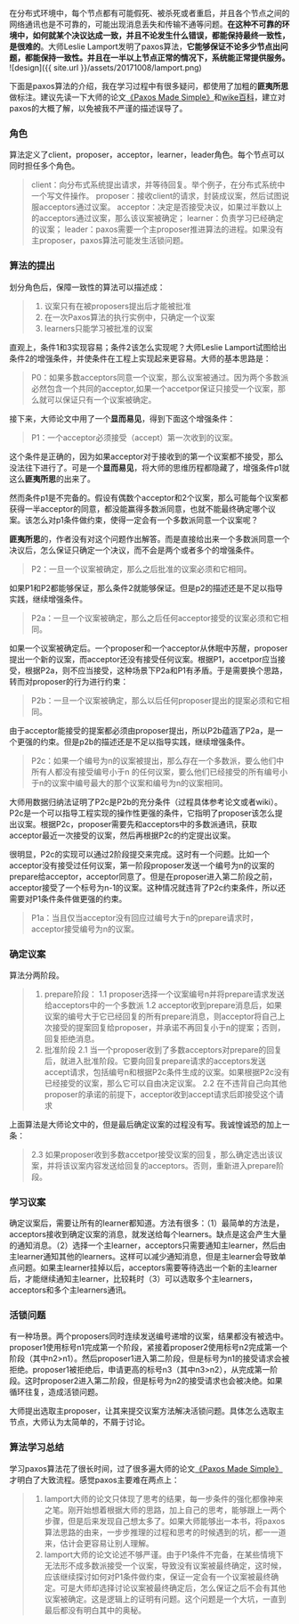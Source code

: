 ---
---
在分布式环境中，每个节点都有可能假死、被杀死或者重启，并且各个节点之间的网络通讯也是不可靠的，可能出现消息丢失和传输不通等问题。**在这种不可靠的环境中，如何就某个决议达成一致，并且不论发生什么错误，都能保持最终一致性，是很难的**。大师Leslie Lamport发明了paxos算法，**它能够保证不论多少节点出问题，都能保持一致性。并且在一半以上节点正常的情况下，系统能正常提供服务。**
![design]({{ site.url }}/assets/20171008/lamport.png)  

下面是paxos算法的介绍，我在学习过程中有很多疑问，都使用了加粗的**匪夷所思**做标注。建议先读一下大师的论文[《Paxos Made Simple》](http://lamport.azurewebsites.net/pubs/paxos-simple.pdf)和[wike百科](https://zh.wikipedia.org/wiki/Paxos%E7%AE%97%E6%B3%95)，建立对paxos的大概了解，以免被我不严谨的描述误导了。
### 角色
算法定义了client，proposer，acceptor，learner，leader角色。每个节点可以同时担任多个角色。
>client：向分布式系统提出请求，并等待回复。举个例子，在分布式系统中一个写文件操作。
proposer：接收client的请求，封装成议案，然后试图说服acceptors通过议案。
acceptor：决定是否接受决议，如果过半数以上的acceptors通过议案，那么该议案被确定；
learner：负责学习已经确定的议案；
leader：paxos需要一个主proposer推进算法的进程。如果没有主proposer，paxos算法可能发生活锁问题。

### 算法的提出
划分角色后，保障一致性的算法可以描述成：
>1. 议案只有在被proposers提出后才能被批准
>2. 在一次Paxos算法的执行实例中，只确定一个议案
>3. learners只能学习被批准的议案

直观上，条件1和3实现容易；条件2该怎么实现呢？大师Leslie Lamport试图给出条件2的增强条件，并使条件在工程上实现起来更容易。大师的基本思路是：
>P0：如果多数acceptors同意一个议案，那么议案被通过。因为两个多数派必然包含一个共同的acceptor,如果一个accetpor保证只接受一个议案，那么就可以保证只有一个议案被确定。

接下来，大师论文中用了一个**显而易见**，得到下面这个增强条件：
>P1：一个acceptor必须接受（accept）第一次收到的议案。

这个条件是正确的，因为如果acceptor对于接收到的第一个议案都不接受，那么没法往下进行了。可是一个**显而易见**，将大师的思维历程都隐藏了，增强条件p1就这么**匪夷所思**的出来了。

然而条件p1是不完备的。假设有偶数个acceptor和2个议案，那么可能每个议案都获得一半acceptor的同意，都没能赢得多数派同意，也就不能最终确定哪个议案。该怎么对p1条件做约束，使得一定会有一个多数派同意一个议案呢？

**匪夷所思**的，作者没有对这个问题作出解答。而是直接给出来一个多数派同意一个决议后，怎么保证只确定一个决议，而不会是两个或者多个的增强条件。

>P2：一旦一个议案被确定，那么之后批准的议案必须和它相同。

如果P1和P2都能够保证，那么条件2就能够保证。但是p2的描述还是不足以指导实践，继续增强条件。
>P2a：一旦一个议案被确定，那么之后任何acceptor接受的议案必须和它相同。

如果一个议案被确定后。一个proposer和一个acceptor从休眠中苏醒，proposer提出一个新的议案，而acceptor还没有接受任何议案。根据P1，accetpor应当接受，根据P2a，则不应当接受，这种场景下P2a和P1有矛盾。于是需要换个思路，转而对proposer的行为进行约束：
>P2b：一旦一个议案被确定，那么以后任何proposer提出的提案必须和它相同。

由于acceptor能接受的提案都必须由proposer提出，所以P2b蕴涵了P2a，是一个更强的约束。但是p2b的描述还是不足以指导实践，继续增强条件。
>P2c：如果一个编号为n的议案被提出，那么存在一个多数派，要么他们中所有人都没有接受编号小于n 的任何议案，要么他们已经接受的所有编号小于n的议案中编号最大的那个议案和编号为n的议案相同。

大师用数据归纳法证明了P2c是P2b的充分条件（过程具体参考论文或者wiki）。P2c是一个可以指导工程实现的操作性更强的条件，它指明了proposer该怎么提出议案。根据P2c，proposer需要先和acceptors中的多数派通讯，获取acceptor最近一次接受的议案，然后再根据P2c的约定提出议案。

很明显，P2c的实现可以通过2阶段提交来完成。这时有一个问题。比如一个acceptor没有接受过任何议案，第一阶段proposer发送一个编号为n的议案的prepare给acceptor，acceptor同意了。但是在proposer进入第二阶段之前，acceptor接受了一个标号为n-1的议案。这种情况就违背了P2c约束条件，所以还需要对P1条件条件做更强的约束。
>P1a：当且仅当acceptor没有回应过编号大于n的prepare请求时，acceptor接受编号为n的议案。

### 确定议案
算法分两阶段。
>1. prepare阶段：
1.1 proposer选择一个议案编号n并将prepare请求发送给acceptors中的一个多数派
1.2 acceptor收到prepare消息后，如果议案的编号大于它已经回复的所有prepare消息，则acceptor将自己上次接受的提案回复给proposer，并承诺不再回复小于n的提案；否则，回复拒绝消息。
>2. 批准阶段
2.1 当一个proposer收到了多数acceptors对prepare的回复后，就进入批准阶段。它要向回复prepare请求的acceptors发送accept请求，包括编号n和根据P2c条件生成的议案。如果根据P2c没有已经接受的议案，那么它可以自由决定议案。
2.2 在不违背自己向其他proposer的承诺的前提下，acceptor收到accept请求后即接受这个请求

上面算法是大师论文中的，但是最后确定议案的过程没有写。我诚惶诚恐的加上一条：
>2.3 如果proposer收到多数accetpor接受议案的回复，那么确定选出该议案，并将该议案内容发送给回复的acceptors。否则，重新进入prepare阶段。

### 学习议案
确定议案后，需要让所有的learner都知道。方法有很多：（1）最简单的方法是，acceptors接收到确定议案的消息，就发送给每个learners。缺点是这会产生大量的通知消息。（2）选择一个主learner，acceptors只需要通知主learner，然后由主learner通知其他的learners。这样可以减少通知消息，但是主learner会导致单点问题。如果主learner挂掉以后，acceptors需要等待选出一个新的主learner后，才能继续通知主learner，比较耗时（3）可以选取多个主learners，acceptors和多个主learners通讯。

### 活锁问题
有一种场景。两个proposers同时连续发送编号递增的议案，结果都没有被选中。proposer1使用标号n1完成第一个阶段，紧接着proposer2使用标号n2完成第一个阶段（其中n2>n1）。然后proposer1进入第二阶段，但是标号为n1的接受请求会被拒绝。proposer1被拒绝后，申请更高的标号n3（其中n3>n2），从完成第一阶段。这时proposer2进入第二阶段，但是标号为n2的接受请求也会被决绝。如果循环往复，造成活锁问题。

大师提出选取主proposer，让其来提交议案方法解决活锁问题。具体怎么选取主节点，大师认为太简单的，不屑于讨论。

### 算法学习总结
学习paxos算法花了很长时间，过了很多遍大师的论文[《Paxos Made Simple》](http://lamport.azurewebsites.net/pubs/paxos-simple.pdf)才明白了大致流程。感觉paxos主要难在两点上：
>1. lamport大师的论文只体现了思考的结果，每一步条件的强化都像神来之笔。刚开始想着根据大师的思路，加上自己的思考，能够跟上一两个步骤，但是后来发现自己想太多了。如果大师能够出一本书，将paxos算法思路的由来，一步步推理的过程和思考的时候遇到的坑，都一一道来，估计会更容易让别人理解。
>2. lamport大师的论文论述不够严谨。由于P1条件不完备，在某些情境下无法形不成多数派接受一个议案，导致没有议案被最终确定，这时候，应该继续探讨如何对P1条件做约束，保证一定会有一个议案被最终确定。可是大师却选择讨论议案被最终确定后，怎么保证之后不会有其他议案被确定。这是逻辑上的证明有问题。这个问题是一个大坑，一直到最后都没有明白其中的奥秘。
